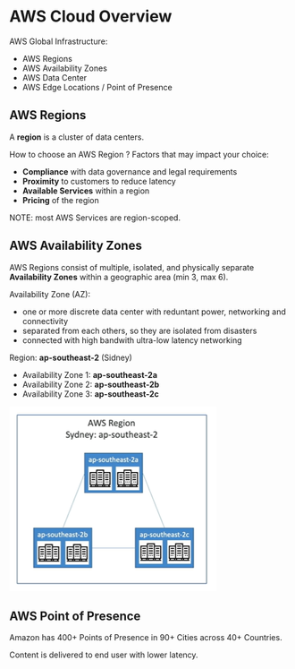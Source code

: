 # AWS Cloud Overview

AWS Global Infrastructure:

- AWS Regions
- AWS Availability Zones
- AWS Data Center
- AWS Edge Locations / Point of Presence

## AWS Regions

A **region** is a cluster of data centers. 

How to choose an AWS Region ? Factors that may impact your choice:

- **Compliance** with data governance and legal requirements
- **Proximity** to customers to reduce latency
- **Available Services** within a region
- **Pricing** of the region

NOTE: most AWS Services are region-scoped. 

## AWS Availability Zones

AWS Regions consist of multiple, isolated, and physically separate **Availability Zones** within a geographic area (min 3, max 6).

Availability Zone (AZ):
- one or more discrete data center with reduntant power, networking and connectivity
- separated from each others, so they are isolated from disasters
- connected with high bandwith ultra-low latency networking

Region: **ap-southeast-2** (Sidney)
- Availability Zone 1: **ap-southeast-2a**
- Availability Zone 2: **ap-southeast-2b**
- Availability Zone 3: **ap-southeast-2c**

![AWS Region Example](../images/aws_region_example.png)

## AWS Point of Presence

Amazon has 400+ Points of Presence in 90+ Cities across 40+ Countries.

Content is delivered to end user with lower latency.